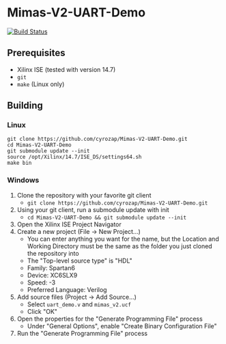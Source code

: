 # Mimas-V2-UART-Demo

[![Build Status](https://jenkins.cyrozap.com/job/Mimas-V2-UART-Demo/badge/icon)](https://jenkins.cyrozap.com/job/Mimas-V2-UART-Demo/)

## Prerequisites

- Xilinx ISE (tested with version 14.7)
- `git`
- `make` (Linux only)

## Building

### Linux

    git clone https://github.com/cyrozap/Mimas-V2-UART-Demo.git
    cd Mimas-V2-UART-Demo
    git submodule update --init
    source /opt/Xilinx/14.7/ISE_DS/settings64.sh
    make bin

### Windows

1.  Clone the repository with your favorite git client
    - `git clone https://github.com/cyrozap/Mimas-V2-UART-Demo.git`
2.  Using your git client, run a submodule update with init
    - `cd Mimas-V2-UART-Demo && git submodule update --init`
3.  Open the Xilinx ISE Project Navigator
4.  Create a new project (File -> New Project...)
    - You can enter anything you want for the name, but the Location
    and Working Directory must be the same as the folder you just
    cloned the repository into
    - The "Top-level source type" is "HDL"
    - Family: Spartan6
    - Device: XC6SLX9
    - Speed: -3
    - Preferred Language: Verilog
5.  Add source files (Project -> Add Source...)
    - Select `uart_demo.v` and `mimas_v2.ucf`
    - Click "OK"
6.  Open the properties for the "Generate Programming File" process
    - Under "General Options", enable "Create Binary Configuration File"
7.  Run the "Generate Programming File" process
